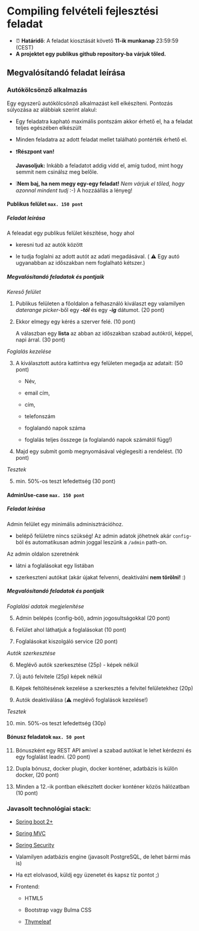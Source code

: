 # Compiling felvételi fejlesztési feladat

* :alarm_clock: **Határidő**: A feladat kiosztását követő **11-ik munkanap** 23:59:59 (CEST)
* **A projektet egy publikus github repository-ba várjuk tőled.**

## Megvalósítandó feladat leírása
### Autókölcsönző alkalmazás
Egy egyszerű autókölcsönző alkalmazást kell elkészíteni.
Pontozás súlyozása az alábbiak szerint alakul:

* Egy feladatra kapható maximális pontszám akkor érhető el, ha a feladat teljes egészében elkészült

* Minden feladatra az adott feladat mellet található pontérték érhető el.

* :exclamation:**Részpont van!**

  **Javasoljuk:** Inkább a feladatot addig vidd el, amíg tudod, mint hogy semmit nem csinálsz meg belőle.

* :grey_exclamation:**Nem baj, ha nem megy egy-egy feladat!**
  _Nem várjuk el tőled, hogy azonnal mindent tudj_ :-) A hozzáállás a lényeg!

#### Publikus felület `max. 150 pont`
##### Feladat leírása
A feleadat egy publikus felület készítése, hogy ahol

* keresni tud az autók között

* le tudja foglalni az adott autót az adati megadásával. ( :warning: Egy autó ugyanabban az időszakban nem foglalható kétszer.)

##### Megvalósítandó feladatok és pontjaik
_Kereső felület_

1. Publikus felületen a főoldalon a felhasználó kiválaszt egy valamilyen _daterange picker_-ből egy **_-tól_** és egy **_-ig_** dátumot. (20 pont)

2. Ekkor elmegy egy kérés a szerver felé. (10 pont)

   A válaszban egy **lista** az abban az időszakban szabad autókról, képpel, napi árral. (30 pont)

_Foglalás kezelése_

3. A kiválasztott autóra kattintva egy felületen megadja az adatait: (50 pont)

    * Név,

    * email cím,

    * cím,

    * telefonszám

    * foglalandó napok száma

    * foglalás teljes összege (a foglalandó napok számától függ!)

4. Majd egy submit gomb megnyomásával véglegesíti a rendelést. (10 pont)

_Tesztek_

5. min. 50%-os teszt lefedettség (30 pont)

#### AdminUse-case `max. 150 pont`

##### Feladat leírása

Admin felület egy minimális adminisztrációhoz.

* belépő felületre nincs szükség! Az admin adatok jöhetnek akár `config`-ból és automatikusan admin joggal leszünk a `/admin` path-on.

Az admin oldalon szeretnénk

* látni a foglalásokat egy listában

* szerkeszteni autókat (akár újakat felvenni, deaktiválni **nem törölni!** :)

##### Megvalósítandó feladatok és pontjaik

_Foglalási adatok megjelenítése_

5. Admin belépés (config-ból), admin jogosultságokkal (20 pont)

6. Felület ahol láthatjuk a foglalásokat (10 pont)

7. Foglalásokat kiszolgáló service (20 pont)

_Autók szerkesztése_

6. Meglévő autók szerkesztése (25p) - képek nélkül

7. Új autó felvitele (25p)  képek nélkül

8. Képek feltöltésének kezelése a szerkesztés a felvitel felületekhez (20p)

9. Autók deaktiválása (:warning: meglévő foglalások kezelése!)

_Tesztek_

10. min. 50%-os teszt lefedettség (30p)

#### Bónusz feladatok `max. 50 pont`

11. Bónuszként egy REST API amivel a szabad autókat le lehet kérdezni és egy foglalást leadni. (20 pont)

12. Dupla bónusz, docker plugin, docker konténer, adatbázis is külön docker, (20 pont)

13. Minden a 12.-ik pontban elkészített docker konténer közös hálózatban (10 pont)

### Javasolt technológiai stack:

* [Spring boot 2+](https://spring.io/projects/spring-boot)

* [Spring MVC](https://docs.spring.io/spring-framework/docs/current/reference/html/web.html#spring-web)

* [Spring Security](https://spring.io/projects/spring-security)

* Valamilyen adatbázis engine (javasolt PostgreSQL, de lehet bármi más is)

* Ha ezt elolvasod, küldj egy üzenetet és kapsz tíz pontot ;)

* Frontend:

    * HTML5

    * Bootstrap vagy Bulma CSS

    * [Thymeleaf](https://www.thymeleaf.org/)